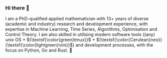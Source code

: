 ### Hi there 👋

I am a PhD-qualified applied mathematician with 13+ years of diverse (academic and industry) research and development experience, with expertise in Machine Learning, Time Series, Algorithms, Optimisation and Control Theory. I am also skilled in utilising modern software tools ((any) unix OS + ${\textsf{\color{green}tmux}}$ + ${\textsf{\color{Cerulean}neo}}{\textsf{\color{lightgreen}vim}}$) and development processes, with the focus on Python, Go and Rust. 🖖

